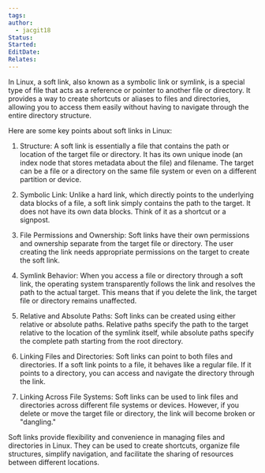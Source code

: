 ```yaml
---
tags: 
author:
  - jacgit18
Status: 
Started: 
EditDate: 
Relates:
---
```

In Linux, a soft link, also known as a symbolic link or symlink, is a special type of file that acts as a reference or pointer to another file or directory. It provides a way to create shortcuts or aliases to files and directories, allowing you to access them easily without having to navigate through the entire directory structure.

Here are some key points about soft links in Linux:

1. Structure: A soft link is essentially a file that contains the path or location of the target file or directory. It has its own unique inode (an index node that stores metadata about the file) and filename. The target can be a file or a directory on the same file system or even on a different partition or device.

2. Symbolic Link: Unlike a hard link, which directly points to the underlying data blocks of a file, a soft link simply contains the path to the target. It does not have its own data blocks. Think of it as a shortcut or a signpost.

3. File Permissions and Ownership: Soft links have their own permissions and ownership separate from the target file or directory. The user creating the link needs appropriate permissions on the target to create the soft link.

4. Symlink Behavior: When you access a file or directory through a soft link, the operating system transparently follows the link and resolves the path to the actual target. This means that if you delete the link, the target file or directory remains unaffected.

5. Relative and Absolute Paths: Soft links can be created using either relative or absolute paths. Relative paths specify the path to the target relative to the location of the symlink itself, while absolute paths specify the complete path starting from the root directory.

6. Linking Files and Directories: Soft links can point to both files and directories. If a soft link points to a file, it behaves like a regular file. If it points to a directory, you can access and navigate the directory through the link.

7. Linking Across File Systems: Soft links can be used to link files and directories across different file systems or devices. However, if you delete or move the target file or directory, the link will become broken or "dangling."

Soft links provide flexibility and convenience in managing files and directories in Linux. They can be used to create shortcuts, organize file structures, simplify navigation, and facilitate the sharing of resources between different locations.